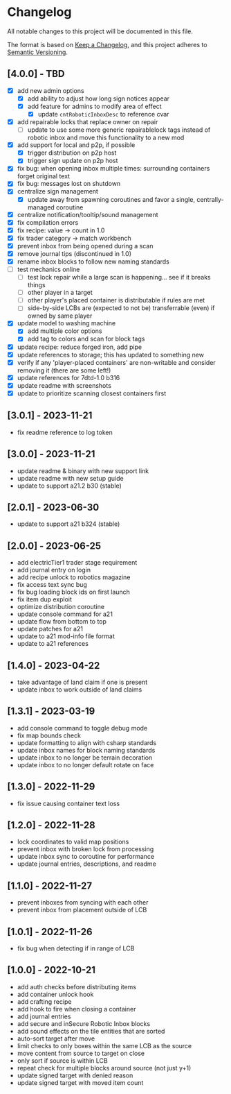 # Changelog

All notable changes to this project will be documented in this file.

The format is based on [Keep a Changelog](https://keepachangelog.com/en/1.0.0/),
and this project adheres to [Semantic Versioning](https://semver.org/spec/v2.0.0.html).

## [4.0.0] - TBD

- [x] add new admin options
  - [x] add ability to adjust how long sign notices appear
  - [x] add feature for admins to modify area of effect
    - [x] update `cntRoboticInboxDesc` to reference cvar
- [x] add repairable locks that replace owner on repair
  - [ ] update to use some more generic repairablelock tags instead of robotic inbox and move this functionality to a new mod
- [x] add support for local and p2p, if possible
  - [x] trigger distribution on p2p host
  - [x] trigger sign update on p2p host
- [x] fix bug: when opening inbox multiple times: surrounding containers forget original text
- [x] fix bug: messages lost on shutdown
- [x] centralize sign management
  - [x] update away from spawning coroutines and favor a single, centrally-managed coroutine
- [x] centralize notification/tooltip/sound management
- [x] fix compilation errors
- [x] fix recipe: value -> count in 1.0
- [x] fix trader category -> match workbench
- [x] prevent inbox from being opened during a scan
- [x] remove journal tips (discontinued in 1.0)
- [x] rename inbox blocks to follow new naming standards
- [ ] test mechanics online
  - [ ] test lock repair while a large scan is happening... see if it breaks things
  - [ ] other player in a target
  - [ ] other player's placed container is distributable if rules are met
  - [ ] side-by-side LCBs are (expected to not be) transferrable (even) if owned by same player
- [x] update model to washing machine
  - [x] add multiple color options
  - [x] add tag to colors and scan for block tags
- [x] update recipe: reduce forged iron, add pipe
- [x] update references to storage; this has updated to something new
- [x] verify if any 'player-placed containers' are non-writable and consider removing it (there are some left!)
- [x] update references for 7dtd-1.0 b316
- [x] update readme with screenshots
- [x] update to prioritize scanning closest containers first

## [3.0.1] - 2023-11-21

- fix readme reference to log token

## [3.0.0] - 2023-11-21

- update readme & binary with new support link
- update readme with new setup guide
- update to support a21.2 b30 (stable)

## [2.0.1] - 2023-06-30

- update to support a21 b324 (stable)

## [2.0.0] - 2023-06-25

- add electricTier1 trader stage requirement
- add journal entry on login
- add recipe unlock to robotics magazine
- fix access text sync bug
- fix bug loading block ids on first launch
- fix item dup exploit
- optimize distribution coroutine
- update console command for a21
- update flow from bottom to top
- update patches for a21
- update to a21 mod-info file format
- update to a21 references

## [1.4.0] - 2023-04-22

- take advantage of land claim if one is present
- update inbox to work outside of land claims

## [1.3.1] - 2023-03-19

- add console command to toggle debug mode
- fix map bounds check
- update formatting to align with csharp standards
- update inbox names for block naming standards
- update inbox to no longer be terrain decoration
- update inbox to no longer default rotate on face

## [1.3.0] - 2022-11-29

- fix issue causing container text loss

## [1.2.0] - 2022-11-28

- lock coordinates to valid map positions
- prevent inbox with broken lock from processing
- update inbox sync to coroutine for performance
- update journal entries, descriptions, and readme

## [1.1.0] - 2022-11-27

- prevent inboxes from syncing with each other
- prevent inbox from placement outside of LCB

## [1.0.1] - 2022-11-26

- fix bug when detecting if in range of LCB

## [1.0.0] - 2022-10-21

- add auth checks before distributing items
- add container unlock hook
- add crafting recipe
- add hook to fire when closing a container
- add journal entries
- add secure and inSecure Robotic Inbox blocks
- add sound effects on the tile entities that are sorted
- auto-sort target after move
- limit checks to only boxes within the same LCB as the source
- move content from source to target on close
- only sort if source is within LCB
- repeat check for multiple blocks around source (not just y+1)
- update signed target with denied reason
- update signed target with moved item count

